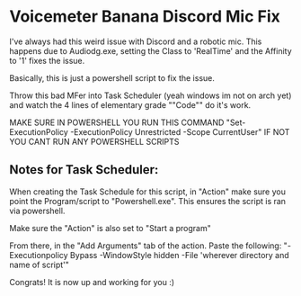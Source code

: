 # Voicemeter Banana Discord Mic Fix

I've always had this weird issue with Discord and a robotic mic. This happens due to Audiodg.exe, 
setting the Class to 'RealTime' and the Affinity to '1' fixes the issue. 

Basically, this is just a powershell script to fix the issue.

Throw this bad MFer into Task Scheduler (yeah windows im not on arch yet) and watch the 4 lines of elementary grade ""Code"" do it's work. 

MAKE SURE IN POWERSHELL YOU RUN THIS COMMAND "Set-ExecutionPolicy -ExecutionPolicy Unrestricted -Scope CurrentUser" IF NOT YOU CANT RUN ANY POWERSHELL SCRIPTS

## Notes for Task Scheduler:

When creating the Task Schedule for this script, in "Action" make sure you point the Program/script to "Powershell.exe". This ensures the script is ran via powershell.

Make sure the "Action" is also set to "Start a program"

From there, in the "Add Arguments" tab of the action. Paste the following: "-Executionpolicy Bypass -WindowStyle hidden -File 'wherever directory and name of script'"

Congrats! It is now up and working for you :) 
